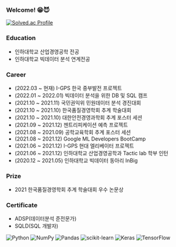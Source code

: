 ### Welcome! 😁😈

<!--
**koesnimboi/koesnimboi** is a ✨ _special_ ✨ repository because its `README.md` (this file) appears on your GitHub profile.

Here are some ideas to get you started:

- 🔭 I’m currently working on ...
- 🌱 I’m currently learning ...
- 👯 I’m looking to collaborate on ...
- 🤔 I’m looking for help with ...
- 💬 Ask me about ...
- 📫 How to reach me: ...
- 😄 Pronouns: ...
- ⚡ Fun fact: ...
-->


[![Solved.ac Profile](http://mazassumnida.wtf/api/v2/generate_badge?boj=last7255)](https://solved.ac/last7255/)

### **Education**
- 인하대학교 산업경영공학 전공
- 인하대학교 빅데이터 분석 연계전공 

### **Career**
- (2022.03 ~ 현재) I-GPS 한국 중부발전 프로젝트
- (2022.01 ~ 2022.01) 빅데이터 분석을 위한 DB 및 SQL 캠프
- (2021.10 ~ 2021.11) 국민권익위 민원데이터 분석 경진대회
- (2021.10 ~ 2021.10) 한국품질경영학회 추계 학술대회
- (2021.10 ~ 2021.10) 대한안전경영과학회 추계 포스터 세션
- (2021.09 ~ 2021.12) 젠트리피케이션 예측 프로젝트
- (2021.08 ~ 2021.09) 공학교육학회 추계 포스터 세션
- (2021.08 ~ 2021.12) Google ML Developers BootCamp
- (2021.06 ~ 2021.12) I-GPS 현대 엘리베이터 프로젝트
- (2021.06 ~ 2021.12) 인하대학교 산업경영공학과 Tactic lab 학부 인턴
- (2020.12 ~ 2021.05) 인하대학교 빅데이터 동아리 InBig 




### **Prize**
- 2021 한국품질경영학회 추계 학술대회 우수 논문상


### **Certificate**
- ADSP(데이터분석 준전문가)
- SQLD(SQL 개발자)




![Python](https://img.shields.io/badge/python-3670A0?style=for-the-badge&logo=python&logoColor=ffdd54)
![NumPy](https://img.shields.io/badge/numpy-%23013243.svg?style=for-the-badge&logo=numpy&logoColor=white)
![Pandas](https://img.shields.io/badge/pandas-%23150458.svg?style=for-the-badge&logo=pandas&logoColor=white)
![scikit-learn](https://img.shields.io/badge/scikit--learn-%23F7931E.svg?style=for-the-badge&logo=scikit-learn&logoColor=white)
![Keras](https://img.shields.io/badge/Keras-%23D00000.svg?style=for-the-badge&logo=Keras&logoColor=white)
![TensorFlow](https://img.shields.io/badge/TensorFlow-%23FF6F00.svg?style=for-the-badge&logo=TensorFlow&logoColor=white)
